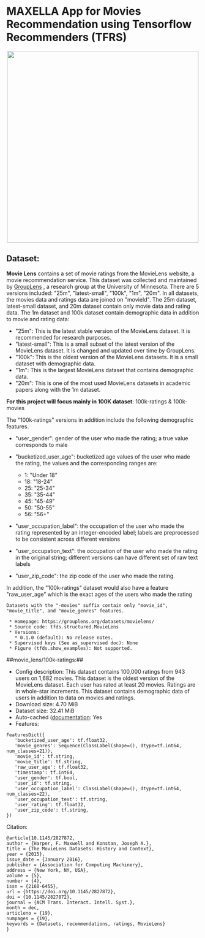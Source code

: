 # MAXELLA App for Movies Recommendation using Tensorflow Recommenders (TFRS)

<p align="center">
  <img width="500" height="500" src="https://user-images.githubusercontent.com/67468718/126877962-1c3737b7-69bb-40f4-a92f-7652d52240ac.JPG">
</p>

## Dataset: 

**Movie Lens** contains a set of movie ratings from the MovieLens website, a movie recommendation service. This dataset was collected and maintained by [GroupLens](https://grouplens.org/) , a research group at the University of Minnesota. There are 5 versions included: "25m", "latest-small", "100k", "1m", "20m". In all datasets, the movies data and ratings data are joined on "movieId". The 25m dataset, latest-small dataset, and 20m dataset contain only movie data and rating data. The 1m dataset and 100k dataset contain demographic data in addition to movie and rating data: 

 * "25m": This is the latest stable version of the MovieLens dataset. It is recommended for research purposes.
 * "latest-small": This is a small subset of the latest version of the MovieLens dataset. It is changed and updated over time by GroupLens.
 * "100k": This is the oldest version of the MovieLens datasets. It is a small dataset with demographic data.
 * "1m": This is the largest MovieLens dataset that contains demographic data.
 * "20m": This is one of the most used MovieLens datasets in academic papers along with the 1m dataset.

**For this project will focus mainly in **100K** dataset**: 100k-ratings & 100k-movies

The "100k-ratings" versions in addition include the following demographic features.

 * "user_gender": gender of the user who made the rating; a true value corresponds to male
 * "bucketized_user_age": bucketized age values of the user who made the rating, the values and the corresponding ranges are:
 
   * 1: "Under 18"
   * 18: "18-24"
   * 25: "25-34"
   * 35: "35-44"
   * 45: "45-49"
   * 50: "50-55"
   * 56: "56+"
   
 * "user_occupation_label": the occupation of the user who made the rating represented by an integer-encoded label; labels are preprocessed to be consistent across different versions
 * "user_occupation_text": the occupation of the user who made the rating in the original string; different versions can have different set of raw text labels
 * "user_zip_code": the zip code of the user who made the rating.

In addition, the "100k-ratings" dataset would also have a feature "raw_user_age" which is the exact ages of the users who made the rating

```
Datasets with the "-movies" suffix contain only "movie_id", "movie_title", and "movie_genres" features.

 * Homepage: https://grouplens.org/datasets/movielens/
 * Source code: tfds.structured.MovieLens
 * Versions:
   * 0.1.0 (default): No release notes.
 * Supervised keys (See as_supervised doc): None
 * Figure (tfds.show_examples): Not supported.
```
##movie_lens/100k-ratings:##
 * Config description: This dataset contains 100,000 ratings from 943 users on 1,682 movies. This dataset is the oldest version of the MovieLens dataset.
Each user has rated at least 20 movies. Ratings are in whole-star increments. This dataset contains demographic data of users in addition to data on movies and ratings.
 * Download size: 4.70 MiB
 * Dataset size: 32.41 MiB
 * Auto-cached ([documentation](https://www.tensorflow.org/datasets/performances#auto-caching): Yes
 * Features:
 ```
 FeaturesDict({
    'bucketized_user_age': tf.float32,
    'movie_genres': Sequence(ClassLabel(shape=(), dtype=tf.int64, num_classes=21)),
    'movie_id': tf.string,
    'movie_title': tf.string,
    'raw_user_age': tf.float32,
    'timestamp': tf.int64,
    'user_gender': tf.bool,
    'user_id': tf.string,
    'user_occupation_label': ClassLabel(shape=(), dtype=tf.int64, num_classes=22),
    'user_occupation_text': tf.string,
    'user_rating': tf.float32,
    'user_zip_code': tf.string,
})
 ```

Citation:
```
@article{10.1145/2827872,
author = {Harper, F. Maxwell and Konstan, Joseph A.},
title = {The MovieLens Datasets: History and Context},
year = {2015},
issue_date = {January 2016},
publisher = {Association for Computing Machinery},
address = {New York, NY, USA},
volume = {5},
number = {4},
issn = {2160-6455},
url = {https://doi.org/10.1145/2827872},
doi = {10.1145/2827872},
journal = {ACM Trans. Interact. Intell. Syst.},
month = dec,
articleno = {19},
numpages = {19},
keywords = {Datasets, recommendations, ratings, MovieLens}
}
```

